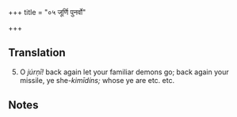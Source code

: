 +++
title = "०५ जूर्णि पुनर्वो"

+++
## Translation
5. O *júrṇī!* back again let your familiar demons go; back again your  
missile, ye she-*kimīdíns;* whose ye are etc. etc.

## Notes

